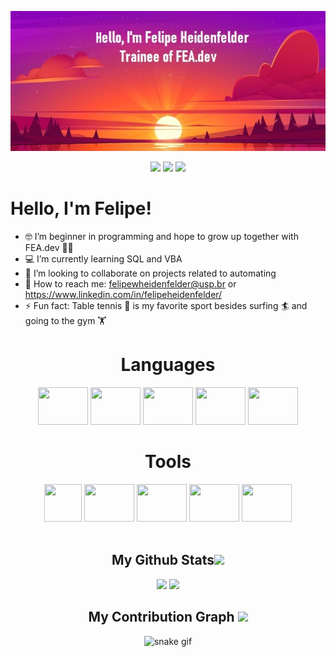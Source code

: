 <p align="center">
</p align="center">

<p align="center">
<img src="capa2.jpg">
</p align="center">


<p align="center">
 
 <img src="https://badges.pufler.dev/visits/Felipe-WH/Felipe-WH"/> 
 <img src="https://badges.pufler.dev/repos/Felipe-WH"/>
 <img src="https://badges.pufler.dev/commits/monthly/Felipe-WH" />

</p>


# Hello, I'm Felipe!

- &#x1F913; I’m beginner in programming and hope to grow up together with FEA.dev &#128155;&#128420;
- &#128187; I’m currently learning SQL and VBA
- &#129302; I’m looking to collaborate on projects related to automating
- &#128231; How to reach me: felipewheidenfelder@usp.br  or  https://www.linkedin.com/in/felipeheidenfelder/
- ⚡ Fun fact: Table tennis &#127955; is my favorite sport besides surfing &#127940; and going to the gym &#x1f3cb;


<div align=center>
 
# Languages
<div>
 <img height="60" width="80" src="https://cdn.jsdelivr.net/gh/devicons/devicon/icons/python/python-original.svg" />
 <img height="60" width="80" src="https://cdn.jsdelivr.net/gh/devicons/devicon/icons/html5/html5-original.svg" />
 <img height="60" width="80" src="https://cdn.jsdelivr.net/gh/devicons/devicon/icons/css3/css3-original.svg" />
 <img height="60" width="80" src="https://cdn.jsdelivr.net/gh/devicons/devicon/icons/postgresql/postgresql-original.svg" />
 <img height="60" width="80" src="https://cdn.jsdelivr.net/gh/devicons/devicon/icons/r/r-original.svg" />
 <br>
 </div>
 
 <div align=center>
 
# Tools
 <img height="60" width="60" src="https://raw.githubusercontent.com/sempostma/office365-icons/master/png/64/excel.png">
 <img height="60" width="80" src="https://cdn.jsdelivr.net/gh/devicons/devicon/icons/vscode/vscode-original-wordmark.svg" />
 <img height="60" width="80" src="https://cdn.jsdelivr.net/gh/devicons/devicon/icons/jupyter/jupyter-original-wordmark.svg" />
 <img height="60" width="80" src="https://cdn.jsdelivr.net/gh/devicons/devicon/icons/pandas/pandas-original.svg" /> 
 <img height="60" width="80" src="https://cdn.jsdelivr.net/gh/devicons/devicon/icons/selenium/selenium-original.svg" />
</div>
<br>
 

 <h2 align="center">
  My Github Stats<img src="https://media.giphy.com/media/VgCDAzcKvsR6OM0uWg/giphy.gif" width="50">
</h2>

 <p align = "center">
   <img  src = "https://github-readme-stats.vercel.app/api?username=Felipe-WH&show_icons=true&theme=synthwave&line_height=27">
   <img src = "https://github-readme-stats.vercel.app/api/top-langs/?username=Felipe-WH&theme=synthwave">
 </p>

 


<h2 align="center">
  My Contribution Graph <img src="https://media.giphy.com/media/xUA7aZeLE2e0P7Znz2/giphy.gif" width="50">
</h2>

<div align= center>
 
![snake gif](https://github.com/Felipe-WH/Felipe-WH/blob/output/github-contribution-grid-snake.svg)
</div>


<!--

